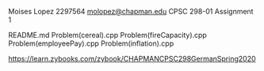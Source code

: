 Moises Lopez
2297564
molopez@chapman.edu
CPSC 298-01
Assignment 1

README.md
Problem(cereal).cpp
Problem(fireCapacity).cpp
Problem(employeePay).cpp
Problem(inflation).cpp

https://learn.zybooks.com/zybook/CHAPMANCPSC298GermanSpring2020
